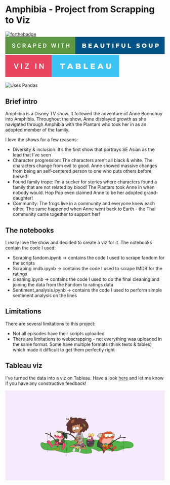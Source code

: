 # Amphibia - Project from Scrapping to Viz
[![forthebadge](https://forthebadge.com/images/badges/built-with-love.svg)](https://forthebadge.com)
[![forthebadge](Image/scraped-with-beautiful-soup.svg)](https://forthebadge.com)
[![forthebadge](Image/viz-in-tableau.svg)](https://forthebadge.com)


![Uses Pandas](https://img.shields.io/badge/uses-Pandas-green)

## Brief intro
Amphibia is a Disney TV show. It followed the adventure of Anne Boonchuy into Amphibia. Throughout the show, Anne displayed growth as she navigated through Amphibia with the Plantars who took her in as an adopted member of the family. 

I love the shows for a few reasons:

* Diversity & inclusion: It’s the first show that portrays SE Asian as the lead that I’ve seen
* Character progression: The characters aren’t all black & white. The characters change from evil to good. Anne showed massive changes from being an self-centered person to one who puts others before herself!
* Found family trope: I’m a sucker for stories where characters found a family that are not related by blood! The Plantars took Anne in when nobody would. Hop Pop even claimed Anne to be her adopted grand-daughter!
* Community: The frogs live in a community and everyone knew each other. The same happened when Anne went back to Earth - the Thai community came together to support her!

## The notebooks
I really love the show and decided to create a viz for it. The notebooks contain the code I used:
* Scraping fandom.ipynb -> contains the  code I used to scrape fandom for the scripts
* Scraping imdb.ipynb -> contains the code I used to scrape IMDB for the ratings
* cleaning.ipynb -> contains the code I used to do the final cleaning and joining the data from the Fandom to ratings data
* Sentiment_analysis.ipynb -> contains the code I used to perform simple sentiment analysis on the lines

## Limitations
There are several limitations to this project:

- Not all episodes have their scripts uploaded
- There are limitations to webscrapping - not everything was uploaded in the same format. Some have multiple formats (think texts & tables) which made it difficult to get them perfectly right

## Tableau viz
I've turned the data into a viz on Tableau. Have a look [here](https://public.tableau.com/app/profile/han2134) and let me know if you have any constructive feedback!

<p align="center">
    <img src="https://github.com/hannz88/amphibia/blob/main/Image/Amphibia.gif" alt="Gifs of Anne, SPrig, Hop Pop & Polly fishing on a fish">
</p>
